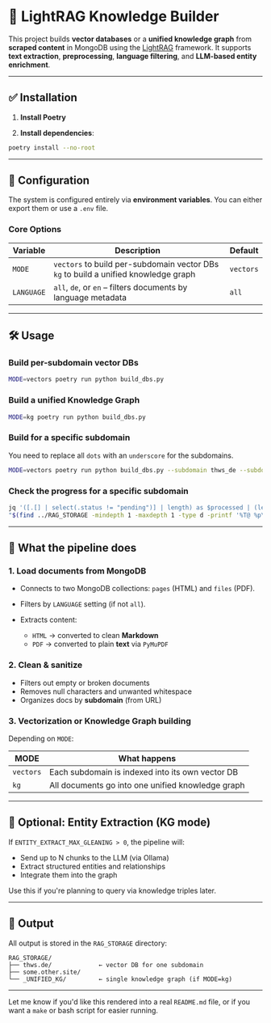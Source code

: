 # 🧠 LightRAG Knowledge Builder

This project builds **vector databases** or a **unified knowledge graph** from **scraped content** in MongoDB using the [LightRAG](https://github.com/hkunlp/lightrag) framework. It supports **text extraction**, **preprocessing**, **language filtering**, and **LLM-based entity enrichment**.

---

## ✅ Installation

1. **Install Poetry**

2. **Install dependencies**:

```bash
poetry install --no-root
```

---

## 🔧 Configuration

The system is configured entirely via **environment variables**. You can either export them or use a `.env` file.

### Core Options

| Variable                      | Description                                                                            | Default         |
| ----------------------------- | -------------------------------------------------------------------------------------- | --------------- |
| `MODE`                        | `vectors` to build per-subdomain vector DBs<br>`kg` to build a unified knowledge graph | `vectors`       |
| `LANGUAGE`                    | `all`, `de`, or `en` – filters documents by language metadata                          | `all`           |


---

## 🛠 Usage

### Build per-subdomain vector DBs

```bash
MODE=vectors poetry run python build_dbs.py
```

### Build a unified Knowledge Graph

```bash
MODE=kg poetry run python build_dbs.py
```

### Build for a specific subdomain

You need to replace all `dots` with an `underscore` for the subdomains.

```bash
MODE=vectors poetry run python build_dbs.py --subdomain thws_de --subdomain www_thws_de
```

### Check the progress for a specific subdomain

```bash
jq '([.[] | select(.status != "pending")] | length) as $processed | (length) as $total | "\($processed) / \($total) Dokumente verarbeitet"' \
"$(find ../RAG_STORAGE -mindepth 1 -maxdepth 1 -type d -printf '%T@ %p\n' | sort -n | tail -n1 | cut -d' ' -f2)/kv_store_doc_status.json"
```

---

## 🧹 What the pipeline does

### 1. **Load documents from MongoDB**

* Connects to two MongoDB collections: `pages` (HTML) and `files` (PDF).
* Filters by `LANGUAGE` setting (if not `all`).
* Extracts content:

  * `HTML` → converted to clean **Markdown**
  * `PDF` → converted to plain **text** via `PyMuPDF`

### 2. **Clean & sanitize**

* Filters out empty or broken documents
* Removes null characters and unwanted whitespace
* Organizes docs by **subdomain** (from URL)

### 3. **Vectorization or Knowledge Graph building**

Depending on `MODE`:

| MODE      | What happens                                      |
| --------- | ------------------------------------------------- |
| `vectors` | Each subdomain is indexed into its own vector DB  |
| `kg`      | All documents go into one unified knowledge graph |

---

## 🧠 Optional: Entity Extraction (KG mode)

If `ENTITY_EXTRACT_MAX_GLEANING > 0`, the pipeline will:

* Send up to N chunks to the LLM (via Ollama)
* Extract structured entities and relationships
* Integrate them into the graph

Use this if you're planning to query via knowledge triples later.

---

## 📁 Output

All output is stored in the `RAG_STORAGE` directory:

```
RAG_STORAGE/
├── thws.de/             ← vector DB for one subdomain
├── some.other.site/
└── _UNIFIED_KG/         ← single knowledge graph (if MODE=kg)
```

---

Let me know if you'd like this rendered into a real `README.md` file, or if you want a `make` or bash script for easier running.
